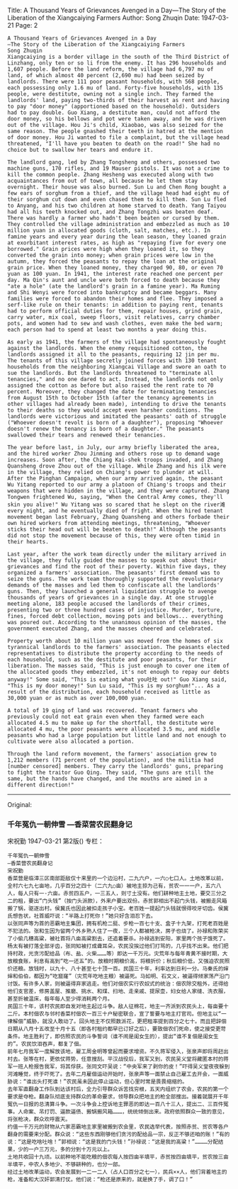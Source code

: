 Title: A Thousand Years of Grievances Avenged in a Day—The Story of the Liberation of the Xiangcaiying Farmers
Author: Song Zhuqin
Date: 1947-03-21
Page: 2

    A Thousand Years of Grievances Avenged in a Day
    —The Story of the Liberation of the Xiangcaiying Farmers
    Song Zhuqin
    Xiangcaiying is a border village in the south of the Third District of Linzhang, only ten or so li from the enemy. It has 296 households and 1,607 people. Before the land reform, the village had 6,797 mu of land, of which almost 40 percent (2,690 mu) had been seized by landlords. There were 111 poor peasant households, with 568 people, each possessing only 1.6 mu of land. Forty-five households, with 135 people, were destitute, owning not a single inch. They farmed the landlords' land, paying two-thirds of their harvest as rent and having to pay "door money" (apportioned based on the household). Outsiders had to pay double. Guo Xiang, a destitute man, could not afford the door money, so his bellows and pot were taken away, and he was driven out of the village. Hou Ji's child, Xiaobao, was also seized for the same reason. The people gnashed their teeth in hatred at the mention of door money. Hou Ji wanted to file a complaint, but the village head threatened, "I'll have you beaten to death on the road!" She had no choice but to swallow her tears and endure it.

    The landlord gang, led by Zhang Tongsheng and others, possessed two machine guns, 170 rifles, and 19 Mauser pistols. It was not a crime to kill the common people. Zhang Hesheng was executed along with two acquaintances from out of town, all because he let them stay overnight. Their house was also burned. Sun Lu and Chen Rong bought a few ears of sorghum from a thief, and the village head had eight mu of their sorghum cut down and even chased them to kill them. Sun Lu fled to Anyang, and his two children at home starved to death. Yang Taiyou had all his teeth knocked out, and Zhang Tongzhi was beaten deaf. There was hardly a farmer who hadn't been beaten or cursed by them. They controlled the village administration and embezzled as much as 10 million yuan in allocated goods (cloth, salt, matches, etc.). In famine years and every year during the lean season, they loaned grain at exorbitant interest rates, as high as "repaying five for every one borrowed." Grain prices were high when they loaned it, so they converted the grain into money; when grain prices were low in the autumn, they forced the peasants to repay the loan at the original grain price. When they loaned money, they charged 90, 80, or even 70 yuan as 100 yuan. In 1941, the interest rate reached one percent per day. Ma Qin's aunt and uncle were both forced to death because they "ate a hole" (ate the landlord's grain in a famine year). Ma Ruming and Shi Wenyi were forced into bankruptcy and became beggars. Many families were forced to abandon their homes and flee. They imposed a serf-like rule on their tenants: in addition to paying rent, tenants had to perform official duties for them, repair houses, grind grain, carry water, mix coal, sweep floors, visit relatives, carry chamber pots, and women had to sew and wash clothes, even make the bed warm; each person had to spend at least two months a year doing this.

    As early as 1941, the farmers of the village had spontaneously fought against the landlords. When the enemy requisitioned cotton, the landlords assigned it all to the peasants, requiring 12 jin per mu. The tenants of this village secretly joined forces with 130 tenant households from the neighboring Xiangcai Village and swore an oath to sue the landlords. But the landlords threatened to "terminate all tenancies," and no one dared to act. Instead, the landlords not only assigned the cotton as before but also raised the rent rate to 70 percent. Moreover, they changed the date for terminating tenancies from August 15th to October 15th (after the tenancy agreements in other villages had already been made), intending to drive the tenants to their deaths so they would accept even harsher conditions. The landlords were victorious and imitated the peasants' oath of struggle ("Whoever doesn't revolt is born of a daughter"), proposing "Whoever doesn't renew the tenancy is born of a daughter." The peasants swallowed their tears and renewed their tenancies.

    The year before last, in July, our army briefly liberated the area, and the hired worker Zhou Jinming and others rose up to demand wage increases. Soon after, the Chiang Kai-shek troops invaded, and Zhang Quansheng drove Zhou out of the village. While Zhang and his ilk were in the village, they relied on Chiang's power to plunder at will. After the Pinghan Campaign, when our army arrived again, the peasant Wu Yitang reported to our army a platoon of Chiang's troops and their weapons that were hidden in the village, and they were captured. Zhang Tongwen frightened Wu, saying, "When the Central Army comes, they'll skin you alive!" Wu Yitang was so scared that he slept on the river滩 every night, and he eventually died of fright. When the hired tenant movement began last February, Zhang Quansheng and others forbade their own hired workers from attending meetings, threatening, "Whoever sticks their head out will be beaten to death!" Although the peasants did not stop the movement because of this, they were often timid in their hearts.

    Last year, after the work team directly under the military arrived in the village, they fully guided the masses to speak out about their grievances and find the root of their poverty. Within five days, they organized a farmers' association. The peasants' first demand was to seize the guns. The work team thoroughly supported the revolutionary demands of the masses and led them to confiscate all the landlords' guns. Then, they launched a general liquidation struggle to avenge thousands of years of grievances in a single day. At one struggle meeting alone, 183 people accused the landlords of their crimes, presenting two or three hundred cases of injustice. Murder, torture, fines, forced debt collection, moving pots and bellows... everything was poured out. According to the unanimous opinion of the masses, the government executed Zhang, and the masses cheered and celebrated.

    Property worth about 10 million yuan was moved from the homes of six tyrannical landlords to the farmers' association. The peasants elected representatives to distribute the property according to the needs of each household, such as the destitute and poor peasants, for their liberation. The masses said, "This is just enough to cover one item of the allocated goods they embezzled, it's not enough to repay our debts anyway!" Some said, "This is eating what you吐吐 out!" Guo Xiang said, "This is my door money!" Sun Lu said, "This is my sorghum!"... As a result of the distribution, each household received as little as 30,000 yuan or as much as over 100,000 yuan.

    A total of 19 qing of land was recovered. Tenant farmers who previously could not eat grain even when they farmed were each allocated 4.5 mu to make up for the shortfall, the destitute were allocated 4 mu, the poor peasants were allocated 3.5 mu, and middle peasants who had a large population but little land and not enough to cultivate were also allocated a portion.

    Through the land reform movement, the farmers' association grew to 1,212 members (71 percent of the population), and the militia had [number censored] members. They carry the landlords' guns, preparing to fight the traitor Guo Qing. They said, "The guns are still the same, but the hands have changed, and the mouths are aimed in a different direction!"



<hr /> 

Original: 


### 千年冤仇一朝伸雪  —香菜营农民翻身记
宋祝勤
1947-03-21
第2版()
专栏：

    千年冤仇一朝伸雪
    —香菜营农民翻身记
    宋祝勤
    香菜营是临漳三区南部距敌仅十来里的一个边沿村，二九六户，一六○七口人。土地改革以前，全村六七九七亩地，几乎百分之四十（二六九○亩）被地主掠为己有，贫农一一一户，五六八人，每人只有一·六亩。赤贫四五户，一三五人，则寸土没有。他们耕种地主土地，要交三分之二的租，要出“门头钱”（按门头派款），外来户要出双份。赤贫郭相出不起门头钱，被搬走风箱搬了锅，驱逐出村。侯冀氏也因此被扣走孩子小宝。老百姓一提起门头钱就恨得咬牙切齿。侯冀氏想告状，社首威吓说：“半路上打死你！”她只好含泪忍下去。
    以张同声等为首的恶霸地主集团，拥有机枪二挺、步枪一百七十支、盒子十九架，打死老百姓是不犯法的。张和生因为留两个外乡熟人住了一夜，三个人都被枪决，房子也烧了。孙禄和陈荣买了小偷几穗高粱，被社首将八亩高粱割去，还追着要杀。孙禄逃到安阳，家里两个孩子饿死了。杨太有被打落全部牙齿，张同知被打成聋耳朵，农民没挨过他们打骂的，几乎找不出来。他们把持村政，光贪污配给品（布、盐、火柴………等）即达一千万元。灾荒年与每年青黄不接时期，大放粮食账，利息有高到“吃一还五”的。放粮时期粮价高，将粮折价；秋后粮价低，又强迫农民照价还粮。放钱时，以九十、八十甚至七十顶一百。民国三十年，利率达到日利一分。马秦氏的婶婶和伯伯，都因为“吃窟窿”（灾荒年吃地主粮）被逼死。马如明、石文义，被逼得倾家荡产沿门讨饭。有许多人家，则被逼得弃家逃走。他们对佃农实行农奴式的统治：佃农除交租外，还得给他们支官差，修房盖屋、推磨、挑水、和煤、扫地、走亲戚、提尿壶，妇女给人家缝、洗衣服，甚至折被温床，每年每人至少得消耗两个月。
    民国三十年，该村农民即自发对地主起过斗争。敌人征棉花，地主一齐派到农民头上，每亩要十二斤。本村佃农与邻村香菜村佃农一百三十户秘密联合，宣了誓要与地主打官司。但地主以“一律解佃”威胁，就没人敢动了。回头地主不仅照数派花，更把租率提到百分之七十。而且把辞佃日期从八月十五改至十月十五（即各村租约都早已订好之后），要致佃农们死命，使之接受更苛条件。地主胜利了，即仿照农民的斗争誓词（谁不闹是闺女生的），提出“谁不复佃是闺女生的”。农民饮泪吞声，都复了佃。
    前年七月我军一度解放该地，雇工周金明等曾起而要求增资。不久蒋军侵入，张泉声即将周赶出村去。张等在村，更依仗蒋势，任意搜刮。平汉战役后，我军又到，农民吴义堂将藏匿本村的蒋军一班人枪报告我军，将其俘获。张同文吓吴说：“中央军来了剥你的皮！”吓得吴义堂夜夜躲到河滩睡觉，终于吓死了。去年二月雇佃运动开始时，张泉声等一面禁止自己雇工去开会，一面威胁说：“谁出头打死谁！”农民虽未因此停止运动，但心里时常是畏畏缩缩的。
    去年军直翻身工作队到达该村后，全力引导群众诉苦找穷根，五天内组织了农会，农民的第一个要求是夺枪。翻身队彻底支持群众的革命要求，领导群众把地主的枪全部搜出。接着就展开千年冤仇一日报的总清算斗争。一次斗争会上控诉地主罪恶的即达一百八十三人，提出二、三百件冤事。人命案、吊打罚、逼款逼债、搬锅搬风箱………，统统倾倒出来。政府依照群众一致的意见，将张枪决，群众欢呼震天。
    约值一千万元的财物从六家恶霸地主家里被搬到农会里，农民选举代表，按照赤贫、贫农等各户翻身的需要来分配。群众说：“这些东西刚够他们贪污的配给品一宗，反正不够还咱的账！”有的说：“这是吃啥吐啥！”郭相说：“这是我的门头钱！”孙禄说：“这是我的高粱！”…………分配结果，少的一户三万元，多的分到十万元以上。
    土地共收回十九顷。以前种地不能吃粮的佃农每人按四亩半填平，赤贫按四亩填平，贫农按三亩半填平，中农人多地少、不够耕种的，也分一部。
    经过土地改革运动，农会发展到一二一二人（占人口百分之七一），民兵××人，他们背着地主的枪，准备和大汉奸郭清打仗。他们说：“枪还是原来的，就是换了手，调了口！”
